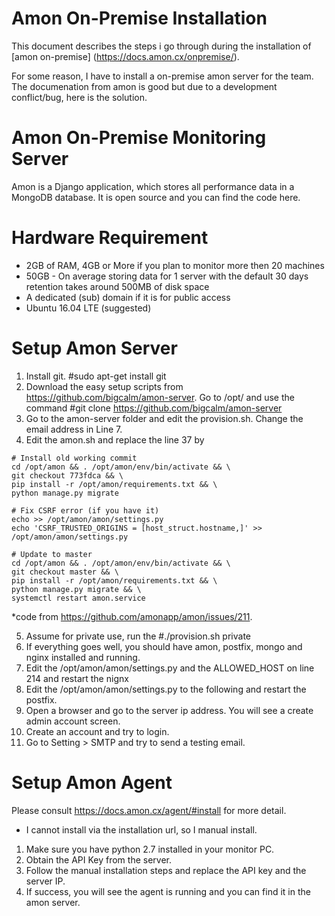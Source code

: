 # Amon On-Premise Installation
This document describes the steps i go through during the installation of [amon on-premise] (https://docs.amon.cx/onpremise/).

For some reason, I have to install a on-premise amon server for the team. The documenation from amon is good but due to a development conflict/bug, here is the solution.

# Amon On-Premise Monitoring Server
Amon is a Django application, which stores all performance data in a MongoDB database. It is open source and you can find the code here.

# Hardware Requirement 
* 2GB of RAM, 4GB or More if you plan to monitor more then 20 machines
* 50GB - On average storing data for 1 server with the default 30 days retention takes around 500MB of disk space
* A dedicated (sub) domain if it is for public access
* Ubuntu 16.04 LTE (suggested)

# Setup Amon Server
1.	Install git. #sudo apt-get install git
2.	Download the easy setup scripts from https://github.com/bigcalm/amon-server. Go to /opt/ and use the command #git clone https://github.com/bigcalm/amon-server
3.	Go to the amon-server folder and edit the provision.sh. Change the email address in Line 7.
4.	Edit the amon.sh and replace the line 37 by  
```
# Install old working commit
cd /opt/amon && . /opt/amon/env/bin/activate && \
git checkout 773fdca && \
pip install -r /opt/amon/requirements.txt && \
python manage.py migrate

# Fix CSRF error (if you have it)
echo >> /opt/amon/amon/settings.py
echo 'CSRF_TRUSTED_ORIGINS = [host_struct.hostname,]' >> /opt/amon/amon/settings.py

# Update to master
cd /opt/amon && . /opt/amon/env/bin/activate && \
git checkout master && \
pip install -r /opt/amon/requirements.txt && \
python manage.py migrate && \
systemctl restart amon.service
```
*code from https://github.com/amonapp/amon/issues/211. 

5.	Assume for private use, run the #./provision.sh private
6.	If everything goes well, you should have amon, postfix, mongo and nginx installed and running.
7.	Edit the /opt/amon/amon/settings.py and the ALLOWED_HOST on line 214 and restart the nignx
8.	Edit the /opt/amon/amon/settings.py to the following and restart the postfix.
9.	Open a browser and go to the server ip address. You will see a create admin account screen.
10.	Create an account and try to login.
11.	Go to Setting > SMTP and try to send a testing email.

# Setup Amon Agent
Please consult https://docs.amon.cx/agent/#install for more detail.
* I cannot install via the installation url, so I manual install.
1.	Make sure you have python 2.7 installed in your monitor PC.
2.	Obtain the API Key from the server. 
3.	Follow the manual installation steps and replace the API key and the server IP.
4.	If success, you will see the agent is running and you can find it in the amon server.


